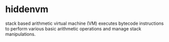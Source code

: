 # hiddenvm
stack based arithmetic virtual machine (VM) executes bytecode instructions to perform various basic arithmetic operations and manage stack manipulations.
